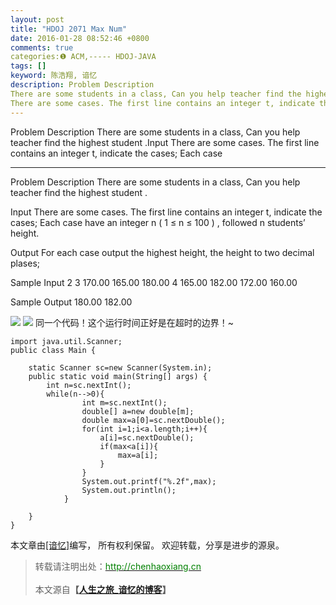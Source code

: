 ```yaml
---
layout: post
title: "HDOJ 2071 Max Num"
date: 2016-01-28 08:52:46 +0800
comments: true
categories:❶ ACM,----- HDOJ-JAVA
tags: []
keyword: 陈浩翔, 谙忆
description: Problem Description 
There are some students in a class, Can you help teacher find the highest student .Input 
There are some cases. The first line contains an integer t, indicate the cases; Each case 
---
```



Problem Description 
There are some students in a class, Can you help teacher find the highest student .Input 
There are some cases. The first line contains an integer t, indicate the cases; Each case
<!-- more -->
----------

Problem Description
There are some students in a class, Can you help teacher find the highest student .
 

Input
There are some cases. The first line contains an integer t, indicate the cases; Each case have an integer n ( 1 ≤ n ≤ 100 ) , followed n students’ height.
 

Output
For each case output the highest height, the height to two decimal plases;
 

Sample Input
2
3 170.00 165.00 180.00
4 165.00 182.00 172.00 160.00
 

Sample Output
180.00
182.00


![](http://img.blog.csdn.net/20160128205040014)
![](http://img.blog.csdn.net/20160128205055962)
同一个代码！这个运行时间正好是在超时的边界！~

```
import java.util.Scanner;
public class Main {

    static Scanner sc=new Scanner(System.in);
    public static void main(String[] args) {
        int n=sc.nextInt();
        while(n-->0){
                int m=sc.nextInt();
                double[] a=new double[m];
                double max=a[0]=sc.nextDouble();
                for(int i=1;i<a.length;i++){
                    a[i]=sc.nextDouble();
                    if(max<a[i]){
                        max=a[i];
                    }    
                }
                System.out.printf("%.2f",max);
                System.out.println();
            }
        
    }
}

```



本文章由<a href="http://chenhaoxiang.cn/">[谙忆]</a>编写， 所有权利保留。 
欢迎转载，分享是进步的源泉。
<blockquote cite='陈浩翔'>
<p background-color='#D3D3D3'>转载请注明出处：<a href='http://chenhaoxiang.cn'><font color="green">http://chenhaoxiang.cn</font></a><br><br>
本文源自<strong>【<a href='http://chenhaoxiang.cn' target='_blank'>人生之旅_谙忆的博客</a>】</strong></p>
</blockquote>
